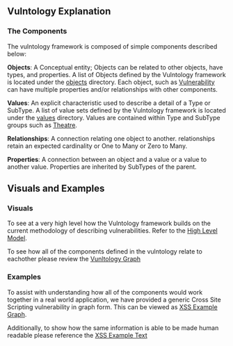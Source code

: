## Vulntology Explanation

### The Components

The vulntology framework is composed of simple components described below:

**Objects**: A Conceptual entity; Objects can be related to other objects, have types, and properties. A list of Objects defined by the Vulntology framework is located under the [objects](../objects) directory. Each object, such as [Vulnerability](../objects/vulnerability.md) can have multiple properties and/or relationships with other components. 

**Values**: An explicit characteristic used to describe a detail of a Type or SubType. A list of value sets defined by the Vulntology framework is located under the [values](../values) directory. Values are contained within Type and SubType groups such as [Theatre](../values/theater.md).

**Relationships**: A connection relating one object to another. relationships retain an expected cardinality or One to Many or Zero to Many.

**Properties**: A connection between an object and a value or a value to another value. Properties are inherited by SubTypes of the parent.  

## Visuals and Examples

### Visuals

To see at a very high level how the Vulntology framework builds on the current methodology of describing vulnerabilities. Refer to the [High Level Model](../figures/high-level-model.pdf). 

To see how all of the components defined in the vulntology relate to eachother please review the [Vunltology Graph](../figures/vulntology-graph.png)

### Examples

To assist with understanding how all of the components would work together in a real world application, we have provided a generic Cross Site Scripting vulnerability in graph form. This can be viewed as [XSS Example Graph](../figures/xss-example.pdf).

Additionally, to show how the same information is able to be made human readable please reference the [XSS Example Text](../figures/xss-example-human-text.docx)




